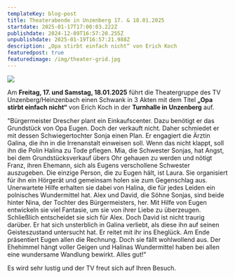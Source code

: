 ```yaml
---
templateKey: blog-post
title: Theaterabende in Unzenberg 17. & 18.01.2025
startdate: 2025-01-17T17:00:03.222Z
publishdate: 2024-12-09T16:57:20.255Z
unpublishdate: 2025-01-19T16:57:21.988Z
description: „Opa stirbt einfach nicht“ von Erich Koch
featuredpost: true
featuredimage: /img/theater-grid.jpg
---
```

![](/img/theater-2025.jpg)

Am **Freitag, 17. und Samstag, 18.01.2025** führt die Theatergruppe des TV Unzenberg/Heinzenbach einen Schwank in 3 Akten mit dem Titel **„Opa stirbt einfach nicht“** von Erich Koch in der **Turnhalle in Unzenberg** auf.

"Bürgermeister Drescher plant ein Einkaufscenter. Dazu benötigt
er das Grundstück von Opa Eugen. Doch der verkauft nicht. Daher
schmiedet er mit dessen Schwiegertochter Sonja einen Plan. Er
engagiert die Ärztin Galina, die ihn in die Irrenanstalt einweisen
soll. Wenn das nicht klappt, soll ihn die Polin Halina zu Tode pflegen.
Mia, die Schwester Sonjas, hat Angst, bei dem Grundstücksverkauf
übers Ohr gehauen zu werden und nötigt Franz, ihren Ehemann,
sich als Eugens verschollene Schwester auszugeben.
Die einzige Person, die zu Eugen hält, ist Laura. Sie organisiert
für ihn ein Hörgerät und gemeinsam holen sie zum Gegenschlag
aus. Unerwartete Hilfe erhalten sie dabei von Halina, die für jedes
Leiden ein polnisches Wundermittel hat.
Alex und David, die Söhne Sonjas, sind beide hinter Nina, der Tochter
des Bürgermeisters, her. Mit Hilfe von Eugen entwickeln sie
viel Fantasie, um sie von ihrer Liebe zu überzeugen. Schließlich
entscheidet sie sich für Alex. Doch David ist nicht traurig darüber.
Er hat sich unsterblich in Galina verliebt, als diese ihn auf seinen
Geisteszustand untersucht hat. Er reitet mit ihr ins Eheglück.
Am Ende präsentiert Eugen allen die Rechnung. Doch sie fällt
wohlwollend aus. Der Ehehimmel hängt voller Geigen und Halinas
Wundermittel haben bei allen eine wundersame Wandlung
bewirkt. Alles gut!"

Es wird sehr lustig und der TV freut sich auf Ihren Besuch.